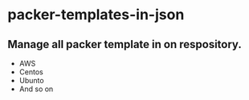 # packer-templates-in-json

## Manage all packer template in on respository.

* AWS
* Centos
* Ubunto
* And so on
